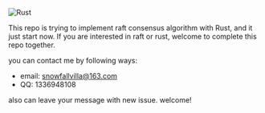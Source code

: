 ![Rust](https://github.com/Praying/raft-rs/workflows/Rust/badge.svg?branch=develop)

This repo is trying to implement raft consensus algorithm with Rust, and it just start now.
If you are interested in raft or rust, welcome to complete this repo together.

you can contact me by following ways:
- email: snowfallvilla@163.com
- QQ: 1336948108

also can leave your message with new issue. welcome!